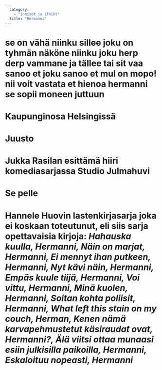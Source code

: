 ```yaml
---
  category: 
    - "Ihmiset ja ilmiöt"
  title: "Hermanni"
---
```

# se on vähä niinku sillee joku on tyhmän näköne niinku joku herp derp vammane ja tällee tai sit vaa sanoo et joku sanoo et mul on mopo! nii voit vastata et hienoa hermanni se sopii moneen juttuun
# Kaupunginosa Helsingissä
# Juusto
# Jukka Rasilan esittämä hiiri komediasarjassa Studio Julmahuvi
# Se pelle
# Hannele Huovin lastenkirjasarja joka ei koskaan toteutunut, eli siis sarja opettavaisia kirjoja: *Hahauska kuulla, Hermanni, Näin on marjat, Hermanni, Ei mennyt ihan putkeen, Hermanni, Nyt kävi näin, Hermanni, Empäs kuule tiijä, Hermanni, Voi vittu, Hermanni, Minä kuolen, Hermanni, Soitan kohta poliisit, Hermanni, What left this stain on my couch, Herman, Kenen nämä karvapehmustetut käsiraudat ovat, Hermanni?, Älä viitsi ottaa munaasi esiin julkisilla paikoilla, Hermanni, Eskaloituu nopeasti, Hermanni*
